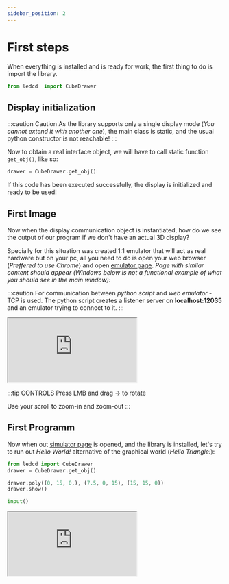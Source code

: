```yaml
---
sidebar_position: 2
---
```


# First steps

When everything is installed and is ready for work, the first thing to do is import the library.

```python
from ledcd  import CubeDrawer
```

## Display initialization

:::caution Caution
As the library supports only a single display mode (_You cannot extend it with another one_), the main class is static, and the usual python constructor is not reachable!
:::

Now to obtain a real interface object, we will have to call static function `get_obj()`, like so:

```python
drawer = CubeDrawer.get_obj()
```

If this code has been executed successfully, the display is initialized and ready to be used!

## First Image

Now when the display communication object is instantiated, how do we see the output of our program if we don't have an actual 3D display?

Specially for this situation was created 1:1 emulator that will act as real hardware but on your pc, all you need to do is open your web browser (_Preffered to use Chrome_) and open [emulator page](https://cube.trycubic.com/). _Page with similar content should appear (Windows below is not a functional example of what you should see in the main window):_

:::caution
For communication between _python script_ and _web emulator_ - TCP is used. The python script creates a listener server on **localhost:12035** and an emulator trying to connect to it.
:::

<iframe src="https://cube.trycubic.com/examples/clean/index.html">
  <p>Your browser does not support iframes.</p>
</iframe>

:::tip CONTROLS
Press LMB and drag -> to rotate

Use your scroll to zoom-in and zoom-out
:::

## First Programm

Now when out [simulator page](https://cube.trycubic.com/) is opened, and the library is installed, let's try to run out _Hello World!_ alternative of the graphical world (_Hello Triangle!_):

```python
from ledcd import CubeDrawer
drawer = CubeDrawer.get_obj()

drawer.poly((0, 15, 0,), (7.5, 0, 15), (15, 15, 0))
drawer.show()

input()
```

<iframe src="https://cube.trycubic.com/examples/first/index.html">
  <p>Your browser does not support iframes.</p>
</iframe>

